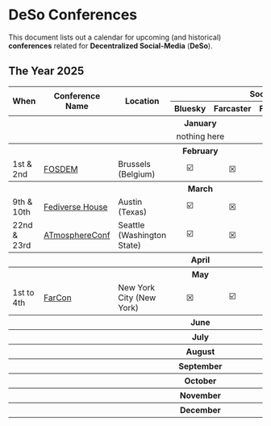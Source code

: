 # DeSo Conferences

This document lists out a calendar for upcoming (and historical) **conferences** related for **Decentralized Social-Media** (**DeSo**).

## The Year 2025

<table>
<thead>
<tr>
<th rowspan="2">When</th>
<th rowspan="2">Conference Name</th>
<th rowspan="2">Location</th>
<th colspan="6">Social-Network</th>
</tr>
<tr>
<th>Bluesky</th>
<th>Farcaster</th>
<th>Fediverse</th>
<th>Lens</th>
<th>Matrix</th>
<th>Nostr</th>
</tr>
</thead>
<tbody>
<tr>
<th colspan="11">January</th>
</tr>
<tr>
<td colspan="11" align="center">nothing here</td>
</tr>
<tr>
<th colspan="11">February</th>
</tr>
<tr>
<td>1st & 2nd</td>
<td><a href="https://fosdem.org/2025/">FOSDEM</a></td>
<td>Brussels (Belgium)</td>
<td align="center">☑️</td>
<td align="center">☒</td>
<td align="center">☑️</td>
<td align="center">☒</td>
<td align="center">☑️</td>
<td align="center">☑️</td>
</tr>
<tr>
<th colspan="11">March</th>
</tr>
<tr>
<td>9th & 10th</td>
<td><a href="https://about.flipboard.com/fediverse-house/">Fediverse House</a></td>
<td>Austin (Texas)</td>
<td align="center">☑️</td>
<td align="center">☒</td>
<td align="center">☑️</td>
<td align="center">☒</td>
<td align="center">☒</td>
<td align="center">☒</td>
</tr>
<tr>
<td>22nd & 23rd</td>
<td><a href="https://atprotocol.dev/atmosphereconf/">ATmosphereConf</a></td>
<td>Seattle (Washington State)</td>
<td align="center">☑️</td>
<td align="center">☒</td>
<td align="center">☒</td>
<td align="center">☒</td>
<td align="center">☒</td>
<td align="center">☒</td>
</tr>
<tr>
<th colspan="11">April</th>
</tr>
<tr>
<th colspan="11">May</th>
</tr>
<tr>
<td>1st to 4th</td>
<td><a href="https://farcon.nyc/">FarCon</a></td>
<td>New York City (New York)</td>
<td align="center">☒</td>
<td align="center">☑️</td>
<td align="center">☒</td>
<td align="center">☒</td>
<td align="center">☒</td>
<td align="center">☒</td>
</tr>
<tr>
<th colspan="11">June</th>
</tr>
<tr>
<th colspan="11">July</th>
</tr>
<tr>
<th colspan="11">August</th>
</tr>
<tr>
<th colspan="11">September</th>
</tr>
<tr>
<th colspan="11">October</th>
</tr>
<tr>
<th colspan="11">November</th>
</tr>
<tr>
<th colspan="11">December</th>
</tr>
</tbody>
</table>

